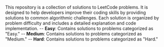This repository is a collection of solutions to LeetCode problems. It is designed to help developers improve their coding skills by providing solutions to common algorithmic challenges. Each solution is organized by problem difficulty and includes a detailed explanation and code implementation.
-- **Easy**: Contains solutions to problems categorized as "Easy."
-- **Medium**: Contains solutions to problems categorized as "Medium."
-- **Hard**: Contains solutions to problems categorized as "Hard."
